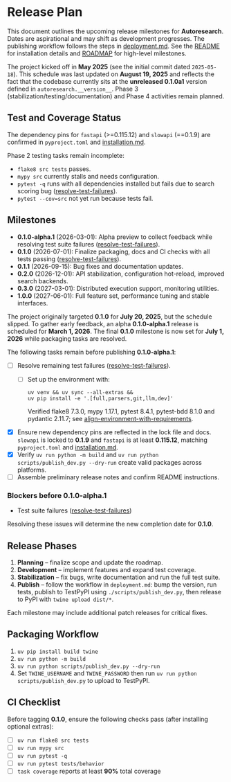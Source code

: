 # Release Plan

This document outlines the upcoming release milestones for **Autoresearch**.
Dates are aspirational and may shift as development progresses. The publishing
workflow follows the steps in [deployment.md](deployment.md). See the
[README](../README.md) for installation details and [ROADMAP](../ROADMAP.md) for
high-level milestones.

The project kicked off in **May 2025** (see the initial commit dated
`2025-05-18`). This schedule was last updated on **August 19, 2025** and
reflects the fact that the codebase currently sits at the **unreleased 0.1.0a1**
version defined in `autoresearch.__version__`. Phase 3
(stabilization/testing/documentation) and Phase 4 activities remain planned.

## Test and Coverage Status

The dependency pins for `fastapi` (>=0.115.12) and `slowapi` (==0.1.9) are
confirmed in `pyproject.toml` and [installation.md](installation.md).

Phase 2 testing tasks remain incomplete:

- `flake8 src tests` passes.
- `mypy src` currently stalls and needs configuration.
- `pytest -q` runs with all dependencies installed but fails due to search
  scoring bug ([resolve-test-failures]).
- `pytest --cov=src` not yet run because tests fail.

## Milestones

- **0.1.0-alpha.1** (2026-03-01): Alpha preview to collect feedback while
  resolving test suite failures ([resolve-test-failures]).
- **0.1.0** (2026-07-01): Finalize packaging, docs and CI checks with all tests
  passing ([resolve-test-failures]).
- **0.1.1** (2026-09-15): Bug fixes and documentation updates.
- **0.2.0** (2026-12-01): API stabilization, configuration hot-reload,
  improved search backends.
- **0.3.0** (2027-03-01): Distributed execution support, monitoring utilities.
- **1.0.0** (2027-06-01): Full feature set, performance tuning and stable
  interfaces.

The project originally targeted **0.1.0** for **July 20, 2025**, but the
schedule slipped. To gather early feedback, an alpha **0.1.0-alpha.1** release
is scheduled for **March 1, 2026**. The final **0.1.0** milestone is now set for
**July 1, 2026** while packaging tasks are resolved.

The following tasks remain before publishing **0.1.0-alpha.1**:

- [ ] Resolve remaining test failures ([resolve-test-failures]).
  - [ ] Set up the environment with:

    ```
    uv venv && uv sync --all-extras &&
    uv pip install -e '.[full,parsers,git,llm,dev]'
    ```

    Verified flake8 7.3.0, mypy 1.17.1, pytest 8.4.1, pytest-bdd 8.1.0 and
    pydantic 2.11.7; see
    [align-environment-with-requirements](
      ../issues/align-environment-with-requirements.md).
- [x] Ensure new dependency pins are reflected in the lock file and docs.
      `slowapi` is locked to **0.1.9** and `fastapi` is at least **0.115.12**,
      matching `pyproject.toml` and [installation.md](installation.md).
- [x] Verify `uv run python -m build` and
      `uv run python scripts/publish_dev.py --dry-run` create valid packages
      across platforms.
- [ ] Assemble preliminary release notes and confirm README instructions.

### Blockers before 0.1.0-alpha.1

- Test suite failures ([resolve-test-failures])

Resolving these issues will determine the new completion date for **0.1.0**.

## Release Phases

1. **Planning** – finalize scope and update the roadmap.
2. **Development** – implement features and expand test coverage.
3. **Stabilization** – fix bugs, write documentation and run the full test
   suite.
4. **Publish** – follow the workflow in `deployment.md`: bump the version, run
   tests, publish to TestPyPI using `./scripts/publish_dev.py`, then release to
   PyPI with `twine upload dist/*`.

Each milestone may include additional patch releases for critical fixes.

## Packaging Workflow

1. `uv pip install build twine`
2. `uv run python -m build`
3. `uv run python scripts/publish_dev.py --dry-run`
4. Set `TWINE_USERNAME` and `TWINE_PASSWORD` then run
   `uv run python scripts/publish_dev.py` to upload to TestPyPI.

## CI Checklist

Before tagging **0.1.0**, ensure the following checks pass (after installing
optional extras):

- [ ] `uv run flake8 src tests`
- [ ] `uv run mypy src`
- [ ] `uv run pytest -q`
- [ ] `uv run pytest tests/behavior`
- [ ] `task coverage` reports at least **90%** total coverage

[resolve-test-failures]: ../issues/resolve-current-test-failures.md
